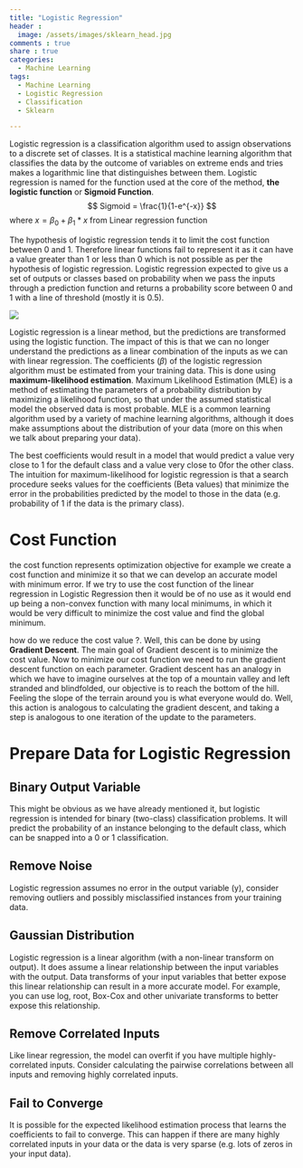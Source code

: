 ```yaml
---
title: "Logistic Regression"
header :
  image: /assets/images/sklearn_head.jpg
comments : true
share : true
categories:
  - Machine Learning
tags:
  - Machine Learning
  - Logistic Regression
  - Classification
  - Sklearn

---
```


Logistic regression is a classification algorithm used to assign observations to a discrete set of classes. It is a statistical machine learning algorithm that classifies the data by the outcome of variables on extreme ends and tries makes a logarithmic line that distinguishes between them. Logistic regression is named for the function used at the core of the method, **the logistic function** or **Sigmoid Function**.
$$
Sigmoid = \frac{1}{1-e^{-x}}
$$
where $x = \beta_{0} +\beta_{1} * x$ from Linear regression function

The hypothesis of logistic regression tends it to limit the cost function between 0 and 1. Therefore linear functions fail to represent it as it can have a value greater than 1 or less than 0 which is not possible as per the hypothesis of logistic regression. Logistic regression expected to give us a set of outputs or classes based on probability when we pass the inputs through a prediction function and returns a probability score between 0 and 1 with a line of threshold (mostly it is 0.5).

![](https://external-content.duckduckgo.com/iu/?u=https%3A%2F%2Fwww.machinelearningplus.com%2Fwp-content%2Fuploads%2F2017%2F09%2Flinear_vs_logistic_regression.jpg&f=1&nofb=1)

Logistic regression is a linear method, but the predictions are transformed using the logistic function. The impact of this is that we can no longer understand the predictions as a linear combination of the inputs as we can with linear regression. The coefficients ($\beta$) of the logistic regression algorithm must be estimated from your training data. This is done using **maximum-likelihood estimation**. Maximum Likelihood Estimation (MLE) is a method of estimating the parameters of a probability distribution by maximizing a likelihood function, so that under the assumed statistical model the observed data is most probable. MLE is a common learning algorithm used by a variety of machine learning algorithms, although it does make assumptions about the distribution of your data (more on this when we talk about preparing your data).

The best coefficients would result in a model that would predict a value very close to 1 for the default class and a value very close to 0for the other class. The intuition for maximum-likelihood for logistic regression is that a search procedure seeks values for the coefficients (Beta values) that minimize the error in the probabilities predicted by the model to those in the data (e.g. probability of 1 if the data is the primary class).

# Cost Function

the cost function represents optimization objective for example we create a cost function and minimize it so that we can develop an accurate model with minimum error. If we try to use the cost function of the linear regression in Logistic Regression then it would be of no use as it would end up being a non-convex function with many local minimums, in which it would be very difficult to minimize the cost value and find the global minimum. 

how do we reduce the cost value ?. Well, this can be done by using **Gradient Descent**. The main goal of Gradient descent is to minimize the cost value. Now to minimize our cost function we need to run the gradient descent function on each parameter. Gradient descent has an analogy in which we have to imagine ourselves at the top of a mountain valley and left stranded and blindfolded, our objective is to reach the bottom of the hill. Feeling the slope of the terrain around you is what everyone would do. Well, this action is analogous to calculating the gradient descent, and taking a step is analogous to one iteration of the update to the parameters.

# Prepare Data for Logistic Regression

## Binary Output Variable 

This might be obvious as we have already mentioned it, but logistic regression is intended for binary (two-class) classification problems. It will predict the probability of an instance belonging to the default class, which can be snapped into a 0 or 1 classification.

## Remove Noise

Logistic regression assumes no error in the output variable (y), consider removing outliers and possibly misclassified instances from your training data.

## Gaussian Distribution 

Logistic regression is a linear algorithm (with a non-linear transform on output). It does assume a linear relationship between the input variables with the output. Data transforms of your input variables that better expose this linear relationship can result in a more accurate model. For example, you can use log, root, Box-Cox and other univariate transforms to better expose this relationship.

## Remove Correlated Inputs

Like linear regression, the model can overfit if you have multiple highly-correlated inputs. Consider calculating the pairwise correlations between all inputs and removing highly correlated inputs.

## Fail to Converge

It is possible for the expected likelihood estimation process that learns the coefficients to fail to converge. This can happen if there are many highly correlated inputs in your data or the data is very sparse (e.g. lots of zeros in your input data).